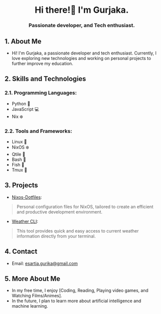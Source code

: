 <h1 align="center">Hi there!👋 I'm Gurjaka.</h1>
<h3 align="center">Passionate developer, and Tech enthusiast.</h3>

## 1. About Me
- Hi! I'm Gurjaka, a passionate developer and tech enthusiast. Currently, I love exploring new technologies and working on personal projects to further improve my education.

## 2. Skills and Technologies

### 2.1. Programming Languages:
- Python :snake:
- JavaScript :computer:
- Nix :snowflake:

### 2.2. Tools and Frameworks:
- Linux :penguin:
- NixOS :snowflake:
- Qtile :snake:
- Bash :shell:
- Fish :shell:
- Tmux :hammer: 

## 3. Projects
- [Nixos-Dotfiles](https://github.com/Gurjaka/Dotfiles): 
>Personal configuration files for NixOS, tailored to create an efficient and productive development environment.
- [Weather CLI](https://github.com/Gurjaka/Weather-Cli): 
>This tool provides quick and easy access to current weather information directly from your terminal.

## 4. Contact
- Email: [esartia.gurika@gmail.com](mailto:esartia.gurika@gmail.com)

## 5. More About Me
- In my free time, I enjoy [Coding, Reading, Playing video games, and Watching Films/Animes].
- In the future, I plan to learn more about artificial intelligence and machine learning.
